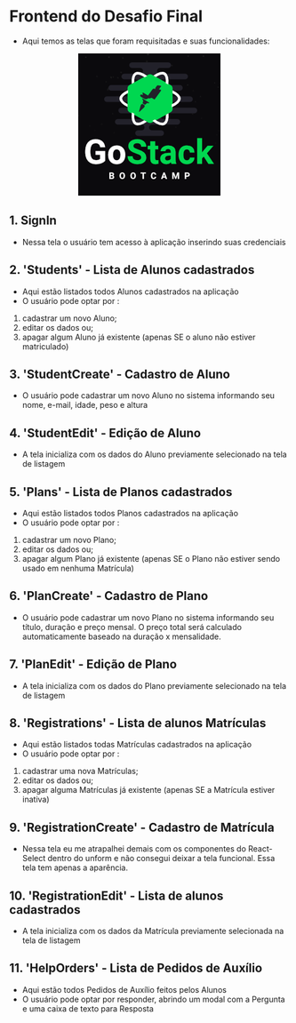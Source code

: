 # Frontend do Desafio Final

- Aqui temos as telas que foram requisitadas e suas funcionalidades:

<p align="center">
  <img width="256" height="256" src="../gostack-256x256.png">
</p>

## 1. SignIn
- Nessa tela o usuário tem acesso à aplicação inserindo suas credenciais

## 2. 'Students' - Lista de Alunos cadastrados 
- Aqui estão listados todos Alunos cadastrados na aplicação
- O usuário pode optar por :
1. cadastrar um novo Aluno; 
2. editar os dados ou;
3. apagar algum Aluno já existente (apenas SE o aluno não estiver matriculado)

## 3. 'StudentCreate' - Cadastro de Aluno
- O usuário pode cadastrar um novo Aluno no sistema informando seu nome, e-mail, idade, peso e altura

## 4. 'StudentEdit' - Edição de Aluno
- A tela inicializa com os dados do Aluno previamente selecionado na tela de listagem 

## 5. 'Plans' - Lista de Planos cadastrados 
- Aqui estão listados todos Planos cadastrados na aplicação
- O usuário pode optar por :
1. cadastrar um novo Plano; 
2. editar os dados ou;
3. apagar algum Plano já existente (apenas SE o Plano não estiver sendo usado em nenhuma Matrícula)

## 6. 'PlanCreate' - Cadastro de Plano
- O usuário pode cadastrar um novo Plano no sistema informando seu título, duração e preço mensal. O preço total será calculado automaticamente baseado na duração x mensalidade.

## 7. 'PlanEdit' - Edição de Plano 
- A tela inicializa com os dados do Plano previamente selecionado na tela de listagem 

## 8. 'Registrations' - Lista de alunos Matrículas 
- Aqui estão listados todas Matrículas cadastrados na aplicação
- O usuário pode optar por :
1. cadastrar uma nova Matrículas; 
2. editar os dados ou;
3. apagar alguma Matrículas já existente (apenas SE a Matrícula estiver inativa)

## 9. 'RegistrationCreate' - Cadastro de Matrícula
- Nessa tela eu me atrapalhei demais com os componentes do React-Select dentro do unform e não consegui deixar a tela funcional. Essa tela tem apenas a aparência.

## 10. 'RegistrationEdit' - Lista de alunos cadastrados 
- A tela inicializa com os dados da Matrícula previamente selecionada na tela de listagem 

## 11. 'HelpOrders' - Lista de Pedidos de Auxílio
- Aqui estão todos Pedidos de Auxílio feitos pelos Alunos
- O usuário pode optar por responder, abrindo um modal com a Pergunta e uma caixa de texto para Resposta





